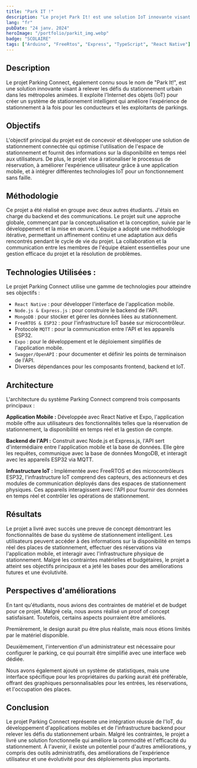 ```yaml
---
title: "Park IT !"
description: "Le projet Park It! est une solution IoT innovante visant à simplifier le stationnement. Avec des capteurs intelligents et une application conviviale, il offre une expérience de stationnement optimisée."
lang: "fr"
pubDate: "24 janv. 2024"
heroImage: "/portfolio/parkit_img.webp"
badge: "SCOLAIRE"
tags: ["Arduino", "FreeRtos", "Express", "TypeScript", "React Native"]
---
```


## Description

Le projet Parking Connect, également connu sous le nom de "Park It!", est une solution innovante visant à relever les défis du stationnement urbain dans les métropoles animées. Il exploite l'Internet des objets (IoT) pour créer un système de stationnement intelligent qui améliore l'expérience de stationnement à la fois pour les conducteurs et les exploitants de parkings.

## Objectifs

L'objectif principal du projet est de concevoir et développer une solution de stationnement connectée qui optimise l'utilisation de l'espace de stationnement et fournit des informations sur la disponibilité en temps réel aux utilisateurs. De plus, le projet vise à rationaliser le processus de réservation, à améliorer l'expérience utilisateur grâce à une application mobile, et à intégrer différentes technologies IoT pour un fonctionnement sans faille.

## Méthodologie

Ce projet a été réalisé en groupe avec deux autres étudiants. J'étais en charge du backend et des communications. Le projet suit une approche globale, commençant par la conceptualisation et la conception, suivie par le développement et la mise en œuvre. L'équipe a adopté une méthodologie itérative, permettant un affinement continu et une adaptation aux défis rencontrés pendant le cycle de vie du projet. La collaboration et la communication entre les membres de l'équipe étaient essentielles pour une gestion efficace du projet et la résolution de problèmes.

## Technologies Utilisées :

Le projet Parking Connect utilise une gamme de technologies pour atteindre ses objectifs :

* `React Native` : pour développer l'interface de l'application mobile.
* `Node.js & Express.js` : pour construire le backend de l'API.
* `MongoDB` : pour stocker et gérer les données liées au stationnement.
* `FreeRTOS & ESP32` : pour l'infrastructure IoT basée sur microcontrôleur.
* Protocole `MQTT` : pour la communication entre l'API et les appareils ESP32.
* `Expo` : pour le développement et le déploiement simplifiés de l'application mobile.
* `Swagger/OpenAPI` : pour documenter et définir les points de terminaison de l'API.
* Diverses dépendances pour les composants frontend, backend et IoT.

## Architecture

L'architecture du système Parking Connect comprend trois composants principaux :

**Application Mobile :** Développée avec React Native et Expo, l'application mobile offre aux utilisateurs des fonctionnalités telles que la réservation de stationnement, la disponibilité en temps réel et la gestion de compte.

**Backend de l'API :** Construit avec Node.js et Express.js, l'API sert d'intermédiaire entre l'application mobile et la base de données. Elle gère les requêtes, communique avec la base de données MongoDB, et interagit avec les appareils ESP32 via MQTT.

**Infrastructure IoT :** Implémentée avec FreeRTOS et des microcontrôleurs ESP32, l'infrastructure IoT comprend des capteurs, des actionneurs et des modules de communication déployés dans des espaces de stationnement physiques. Ces appareils interagissent avec l'API pour fournir des données en temps réel et contrôler les opérations de stationnement.

## Résultats

Le projet a livré avec succès une preuve de concept démontrant les fonctionnalités de base du système de stationnement intelligent. Les utilisateurs peuvent accéder à des informations sur la disponibilité en temps réel des places de stationnement, effectuer des réservations via l'application mobile, et interagir avec l'infrastructure physique de stationnement. Malgré les contraintes matérielles et budgétaires, le projet a atteint ses objectifs principaux et a jeté les bases pour des améliorations futures et une évolutivité.

## Perspectives d'améliorations

En tant qu'étudiants, nous avions des contraintes de matériel et de budget pour ce projet. Malgré cela, nous avons réalisé un proof of concept satisfaisant. Toutefois, certains aspects pourraient être améliorés.

Premièrement, le design aurait pu être plus réaliste, mais nous étions limités par le matériel disponible.

Deuxièmement, l'intervention d'un administrateur est nécessaire pour configurer le parking, ce qui pourrait être simplifié avec une interface web dédiée.

Nous avons également ajouté un système de statistiques, mais une interface spécifique pour les propriétaires du parking aurait été préférable, offrant des graphiques personnalisables pour les entrées, les réservations, et l'occupation des places.


## Conclusion

Le projet Parking Connect représente une intégration réussie de l'IoT, du développement d'applications mobiles et de l'infrastructure backend pour relever les défis du stationnement urbain. Malgré les contraintes, le projet a livré une solution fonctionnelle qui améliore la commodité et l'efficacité du stationnement. À l'avenir, il existe un potentiel pour d'autres améliorations, y compris des outils administratifs, des améliorations de l'expérience utilisateur et une évolutivité pour des déploiements plus importants.
